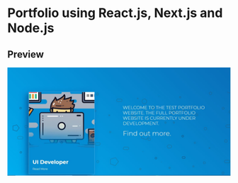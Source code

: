# Portfolio using React.js, Next.js and Node.js

## Preview
![Index Page](/static/images/index.JPG)

